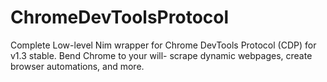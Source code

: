 # ChromeDevToolsProtocol
Complete Low-level Nim wrapper for Chrome DevTools Protocol (CDP) for v1.3 stable. Bend Chrome to your will- scrape dynamic webpages, create browser automations, and more.

